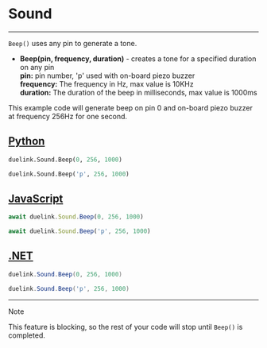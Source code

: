 # Sound

---

`Beep()` uses any pin to generate a tone.  

- **Beep(pin, frequency, duration)** - creates a tone for a specified duration on any pin <br>
**pin:** pin number, 'p' used with on-board piezo buzzer <br>
**frequency:** The frequency in Hz, max value is 10KHz <br>
**duration:** The duration of the beep in milliseconds, max value is 1000ms <br>

This example code will generate beep on pin 0 and on-board piezo buzzer at frequency 256Hz for one second.

## [Python](#tab/py)

```py
duelink.Sound.Beep(0, 256, 1000)

duelink.Sound.Beep('p', 256, 1000)
```

## [JavaScript](#tab/js)

```js
await duelink.Sound.Beep(0, 256, 1000)

await duelink.Sound.Beep('p', 256, 1000)
```

## [.NET](#tab/net)

```cs
duelink.Sound.Beep(0, 256, 1000)

duelink.Sound.Beep('p', 256, 1000)
```

---
> [!NOTE] 
> This feature is blocking, so the rest of your code will stop until `Beep()` is completed. 